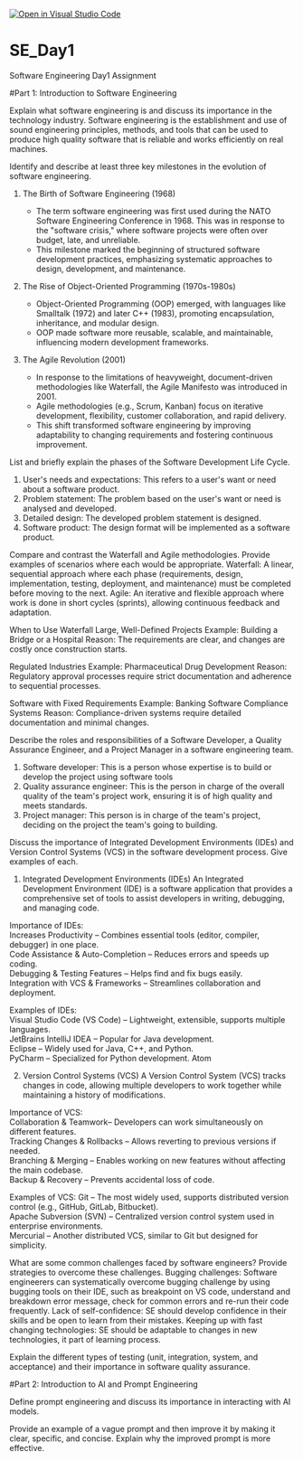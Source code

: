 [![Open in Visual Studio Code](https://classroom.github.com/assets/open-in-vscode-2e0aaae1b6195c2367325f4f02e2d04e9abb55f0b24a779b69b11b9e10269abc.svg)](https://classroom.github.com/online_ide?assignment_repo_id=18812504&assignment_repo_type=AssignmentRepo)
# SE_Day1
Software Engineering Day1 Assignment

#Part 1: Introduction to Software Engineering

Explain what software engineering is and discuss its importance in the technology industry.
Software engineering is the establishment and use of sound engineering principles, methods, and tools that can be used to produce high quality software that is reliable and works efficiently on real machines.


Identify and describe at least three key milestones in the evolution of software engineering.
1. The Birth of Software Engineering (1968)
   - The term software engineering was first used during the NATO Software Engineering Conference in 1968. This was in response to the "software crisis," where software projects were often over budget, late, and unreliable.
   - This milestone marked the beginning of structured software development practices, emphasizing systematic approaches to design, development, and maintenance.

2. The Rise of Object-Oriented Programming (1970s-1980s)
   - Object-Oriented Programming (OOP) emerged, with languages like Smalltalk (1972) and later C++ (1983), promoting encapsulation, inheritance, and modular design.
   - OOP made software more reusable, scalable, and maintainable, influencing modern development frameworks.

3. The Agile Revolution (2001)
   - In response to the limitations of heavyweight, document-driven methodologies like Waterfall, the Agile Manifesto was introduced in 2001.
   - Agile methodologies (e.g., Scrum, Kanban) focus on iterative development, flexibility, customer collaboration, and rapid delivery.
   - This shift transformed software engineering by improving adaptability to changing requirements and fostering continuous improvement.

List and briefly explain the phases of the Software Development Life Cycle.
1. User's needs and expectations: This refers to a user's want or need about a software product.
2. Problem statement: The problem based on the user's want or need is analysed and developed.
4. Detailed design: The developed problem statement is designed.
5. Software product: The design format will be implemented as a software product.

Compare and contrast the Waterfall and Agile methodologies. Provide examples of scenarios where each would be appropriate.
Waterfall: A linear, sequential approach where each phase (requirements, design, implementation, testing, deployment, and maintenance) must be completed before moving to the next.
Agile: An iterative and flexible approach where work is done in short cycles (sprints), allowing continuous feedback and adaptation.

When to Use Waterfall
Large, Well-Defined Projects
Example: Building a Bridge or a Hospital
Reason: The requirements are clear, and changes are costly once construction starts.

Regulated Industries
Example: Pharmaceutical Drug Development
Reason: Regulatory approval processes require strict documentation and adherence to sequential processes.

Software with Fixed Requirements
Example: Banking Software Compliance Systems
Reason: Compliance-driven systems require detailed documentation and minimal changes.

Describe the roles and responsibilities of a Software Developer, a Quality Assurance Engineer, and a Project Manager in a software engineering team.

1. Software developer: This is a person whose expertise is to build or develop the project using software tools
2. Quality assurance engineer: This is the person in charge of the overall quality of the team's project work, ensuring it is of high quality and meets standards.
3. Project manager: This person is in charge of the team's project, deciding on the project the team's going to building.

Discuss the importance of Integrated Development Environments (IDEs) and Version Control Systems (VCS) in the software development process. Give examples of each.

1. Integrated Development Environments (IDEs)
An Integrated Development Environment (IDE) is a software application that provides a comprehensive set of tools to assist developers in writing, debugging, and managing code.  

Importance of IDEs:  
Increases Productivity – Combines essential tools (editor, compiler, debugger) in one place.  
Code Assistance & Auto-Completion – Reduces errors and speeds up coding.  
Debugging & Testing Features – Helps find and fix bugs easily.  
Integration with VCS & Frameworks – Streamlines collaboration and deployment.  

Examples of IDEs:  
Visual Studio Code (VS Code) – Lightweight, extensible, supports multiple languages.  
JetBrains IntelliJ IDEA – Popular for Java development.  
Eclipse – Widely used for Java, C++, and Python.  
PyCharm – Specialized for Python development.
Atom

2. Version Control Systems (VCS)
A Version Control System (VCS) tracks changes in code, allowing multiple developers to work together while maintaining a history of modifications.  

Importance of VCS:  
Collaboration & Teamwork– Developers can work simultaneously on different features.  
Tracking Changes & Rollbacks – Allows reverting to previous versions if needed.  
Branching & Merging – Enables working on new features without affecting the main codebase.  
Backup & Recovery – Prevents accidental loss of code.  

Examples of VCS: 
Git – The most widely used, supports distributed version control (e.g., GitHub, GitLab, Bitbucket).  
Apache Subversion (SVN) – Centralized version control system used in enterprise environments.  
Mercurial – Another distributed VCS, similar to Git but designed for simplicity.  

What are some common challenges faced by software engineers? Provide strategies to overcome these challenges.
Bugging challenges: Software engineerers can systematically overcome bugging challenge by using bugging tools on their IDE, such as breakpoint on VS code, understand and breakdown error message, check for common errors and re-run their code frequently.
Lack of self-confidence: SE should develop confidence in their skills and be open to learn from their mistakes.
Keeping up with fast changing technologies: SE should be adaptable to changes in new technologies, it part of learning process.

Explain the different types of testing (unit, integration, system, and acceptance) and their importance in software quality assurance.


#Part 2: Introduction to AI and Prompt Engineering


Define prompt engineering and discuss its importance in interacting with AI models.


Provide an example of a vague prompt and then improve it by making it clear, specific, and concise. Explain why the improved prompt is more effective.
